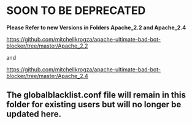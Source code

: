 # SOON TO BE DEPRECATED

**Please Refer to new Versions in Folders Apache_2.2 and Apache_2.4**

https://github.com/mitchellkrogza/apache-ultimate-bad-bot-blocker/tree/master/Apache_2.2

and

https://github.com/mitchellkrogza/apache-ultimate-bad-bot-blocker/tree/master/Apache_2.4

## The globalblacklist.conf file will remain in this folder for existing users but will no longer be updated here.
